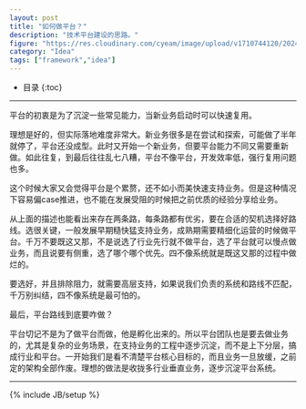 ```yaml
---
layout: post
title: "如何做平台？"
description: "技术平台建设的思路。"
figure: "https://res.cloudinary.com/cyeam/image/upload/v1710744120/20240318-144150.jpg"
category: "Idea"
tags: ["framework","idea"]
---
```


* 目录
{:toc}
---

平台的初衷是为了沉淀一些常见能力，当新业务启动时可以快速复用。

理想是好的，但实际落地难度非常大。新业务很多是在尝试和探索，可能做了半年就停了，平台还没成型。此时又开始一个新业务，但要平台能力不同又需要重新做。如此往复，到最后往往乱七八糟，平台不像平台，开发效率低，强行复用问题也多。

这个时候大家又会觉得平台是个累赘，还不如小而美快速支持业务。但是这种情况下容易偏case推进，也不能在发展受阻的时候把之前优质的经验分享给业务。

从上面的描述也能看出来存在两条路，每条路都有优劣，要在合适的契机选择好路线。选很关键，一般发展早期糙快猛支持业务，成熟期需要精细化运营的时候做平台。千万不要既这又那，不是说选了行业先行就不做平台，选了平台就可以慢点做业务，而且说要有侧重，选了哪个哪个优先。四不像系统就是既这又那的过程中做烂的。

要选好，并且排除阻力，就需要高层支持，如果说我们负责的系统和路线不匹配，千万别纠结，四不像系统是最可怕的。

最后，平台路线到底要咋做？

平台切记不是为了做平台而做，他是孵化出来的。所以平台团队也是要去做业务的，尤其是复杂的业务场景，在支持业务的工程中逐步沉淀，而不是上下分层，搞成行业和平台。一开始我们是看不清楚平台核心目标的，而且业务一旦放缓，之前定的架构全部作废。理想的做法是收拢多行业垂直业务，逐步沉淀平台系统。


---


{% include JB/setup %}
